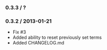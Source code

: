 ### 0.3.3 / ?

### 0.3.2 / 2013-01-21

* Fix #3
* Added ability to reset previously set terms
* Added CHANGELOG.md